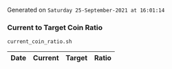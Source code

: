 Generated on `Saturday 25-September-2021 at 16:01:14`

### Current to Target Coin Ratio
`current_coin_ratio.sh`

Date|Current|Target|Ratio
---|---|---|---
